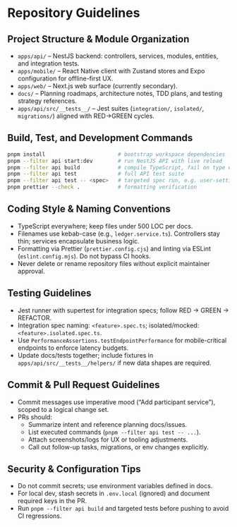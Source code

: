 # Repository Guidelines

## Project Structure & Module Organization
- `apps/api/` – NestJS backend: controllers, services, modules, entities, and integration tests.
- `apps/mobile/` – React Native client with Zustand stores and Expo configuration for offline-first UX.
- `apps/web/` – Next.js web surface (currently secondary).
- `docs/` – Planning roadmaps, architecture notes, TDD plans, and testing strategy references.
- `apps/api/src/__tests__/` – Jest suites (`integration/`, `isolated/`, `migrations/`) aligned with RED→GREEN cycles.

## Build, Test, and Development Commands
```bash
pnpm install                       # bootstrap workspace dependencies
pnpm --filter api start:dev        # run NestJS API with live reload
pnpm --filter api build            # compile TypeScript, fail on type errors
pnpm --filter api test             # full API test suite
pnpm --filter api test -- <spec>   # targeted spec run, e.g. user-settings
pnpm prettier --check .            # formatting verification
```

## Coding Style & Naming Conventions
- TypeScript everywhere; keep files under 500 LOC per docs.
- Filenames use kebab-case (e.g., `ledger.service.ts`). Controllers stay thin; services encapsulate business logic.
- Formatting via Prettier (`prettier.config.cjs`) and linting via ESLint (`eslint.config.mjs`). Do not bypass CI hooks.
- Never delete or rename repository files without explicit maintainer approval.

## Testing Guidelines
- Jest runner with supertest for integration specs; follow RED → GREEN → REFACTOR.
- Integration spec naming: `<feature>.spec.ts`; isolated/mocked: `<feature>.isolated.spec.ts`.
- Use `PerformanceAssertions.testEndpointPerformance` for mobile-critical endpoints to enforce latency budgets.
- Update docs/tests together; include fixtures in `apps/api/src/__tests__/helpers/` if new data shapes are required.

## Commit & Pull Request Guidelines
- Commit messages use imperative mood (“Add participant service”), scoped to a logical change set.
- PRs should:
  - Summarize intent and reference planning docs/issues.
  - List executed commands (`pnpm --filter api test -- ...`).
  - Attach screenshots/logs for UX or tooling adjustments.
  - Call out follow-up tasks, migrations, or env changes explicitly.

## Security & Configuration Tips
- Do not commit secrets; use environment variables defined in docs.
- For local dev, stash secrets in `.env.local` (ignored) and document required keys in the PR.
- Run `pnpm --filter api build` and targeted tests before pushing to avoid CI regressions.
